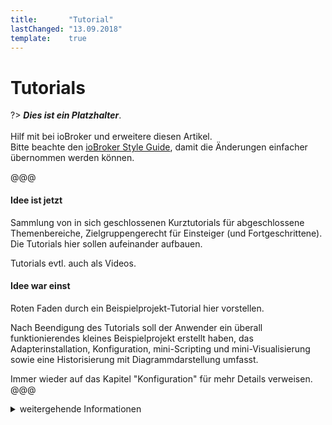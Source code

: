 ```yaml
---
title:       "Tutorial"
lastChanged: "13.09.2018"
template:    true
---
```


# Tutorials

?> ***Dies ist ein Platzhalter***.
   <br><br>
   Hilf mit bei ioBroker und erweitere diesen Artikel.  
   Bitte beachte den [ioBroker Style Guide](community/styleguidedoc),
   damit die Änderungen einfacher übernommen werden können.

@@@   
#### Idee ist jetzt
Sammlung von in sich geschlossenen Kurztutorials für abgeschlossene Themenbereiche,
Zielgruppengerecht für Einsteiger (und Fortgeschrittene). Die Tutorials hier sollen
aufeinander aufbauen.

Tutorials evtl. auch als Videos.


#### Idee war einst
Roten Faden durch ein Beispielprojekt-Tutorial hier vorstellen.

Nach Beendigung des Tutorials soll der Anwender ein überall
funktionierendes kleines Beispielprojekt erstellt haben, das
Adapterinstallation, Konfiguration, mini-Scripting und
mini-Visualisierung sowie eine Historisierung mit
Diagrammdarstellung umfasst.

Immer wieder auf das Kapitel "Konfiguration" für mehr Details
verweisen.   
@@@


<details>
<summary>weitergehende Informationen</summary>
 
+ markdown list 1
    + nested list 1
    + nested list 2
+ markdown list 2
 
</details>
